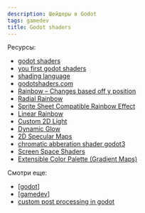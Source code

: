 ```yaml
---
description: Шейдеры в Godot
tags: gamedev
title: Godot shaders
---
```


Ресурсы:

- [godot shaders](https://docs.godotengine.org/en/stable/tutorials/shaders/index.html)
- [you first godot shaders](https://docs.godotengine.org/en/stable/tutorials/shaders/your_first_shader/your_first_2d_shader.html)
- [shading language](https://docs.godotengine.org/en/stable/tutorials/shaders/shader_reference/shading_language.html)
- [godotshaders.com](https://godotshaders.com/)
- [Rainbow – Changes based off y position](https://godotshaders.com/shader/rainbow-changes-based-off-y-position/)
- [Radial Rainbow](https://godotshaders.com/shader/radial-rainbow/)
- [Sprite Sheet Compatible Rainbow Effect](https://godotshaders.com/shader/sprite-sheet-compatible-rainbow-effect/)
- [Linear Rainbow](https://godotshaders.com/shader/linear-rainbow/)
- [Custom 2D Light](https://godotshaders.com/shader/custom-2d-light/)
- [Dynamic Glow](https://godotshaders.com/shader/dynamic-glow/)
- [2D Specular Maps](https://godotshaders.com/shader/2d-specular-maps/)
- [chromatic abberation shader godot3](https://gist.github.com/KonstantinKlepikov/9a7be14d114ff021f13063f973d66408)
- [Screen Space Shaders](https://github.com/godotengine/godot-demo-projects/tree/master/2d/screen_space_shaders)
- [Extensible Color Palette (Gradient Maps)](https://godotshaders.com/shader/extensible-color-palette-mk-2/)

Смотри еще:

- [[godot]]
- [[gamedev]]
- [custom post processing in godot](https://docs.godotengine.org/en/stable/tutorials/shaders/custom_postprocessing.html)

[//begin]: # "Autogenerated link references for markdown compatibility"
[godot]: godot "godot engine"
[gamedev]: ../lists/gamedev "Gamedev"
[//end]: # "Autogenerated link references"